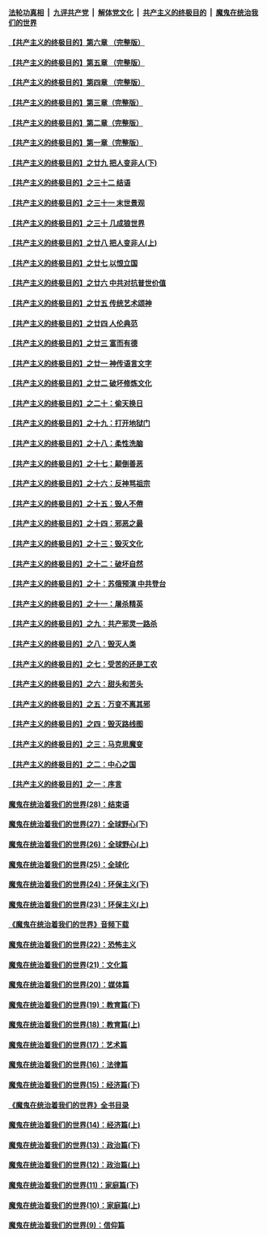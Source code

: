####  [法轮功真相](../../../../basic/blob/master/README.md?t=06030031) &nbsp;|&nbsp; [九评共产党](../../../../9ping.md/blob/master/README.md?t=06030031) &nbsp;|&nbsp; [解体党文化](../../../../jtdwh.md/blob/master/README.md?t=06030031)  &nbsp;|&nbsp; [共产主义的终极目的](../../../../gczydzjmd.md/blob/master/README.md?t=06030031) &nbsp;|&nbsp; [魔鬼在统治我们的世界](../../../../mgztzwmdsj.md/blob/master/README.md?t=06030031) 

#### [【共产主义的终极目的】第六章 （完整版）](../pages/nsc422/n11428913.md?t=06030031) 

#### [【共产主义的终极目的】第五章 （完整版）](../pages/nsc422/n11428912.md?t=06030031) 

#### [【共产主义的终极目的】第四章 （完整版）](../pages/nsc422/n11428907.md?t=06030031) 

#### [【共产主义的终极目的】第三章（完整版）](../pages/nsc422/n11428848.md?t=06030031) 

#### [【共产主义的终极目的】第二章（完整版）](../pages/nsc422/n11428831.md?t=06030031) 

#### [【共产主义的终极目的】第一章（完整版）](../pages/nsc422/n11417651.md?t=06030031) 

#### [【共产主义的终极目的】之廿九 把人变非人(下)](../pages/nsc422/n11344140.md?t=06030031) 

#### [【共产主义的终极目的】之三十二 结语](../pages/nsc422/n11360535.md?t=06030031) 

#### [【共产主义的终极目的】之三十一 末世景观](../pages/nsc422/n11351129.md?t=06030031) 

#### [【共产主义的终极目的】之三十 几成狼世界](../pages/nsc422/n11348280.md?t=06030031) 

#### [【共产主义的终极目的】之廿八 把人变非人(上)](../pages/nsc422/n11340492.md?t=06030031) 

#### [【共产主义的终极目的】之廿七 以恨立国](../pages/nsc422/n11336944.md?t=06030031) 

#### [【共产主义的终极目的】之廿六 中共对抗普世价值](../pages/nsc422/n11324785.md?t=06030031) 

#### [【共产主义的终极目的】之廿五 传统艺术颂神](../pages/nsc422/n11296396.md?t=06030031) 

#### [【共产主义的终极目的】之廿四 人伦典范](../pages/nsc422/n11296397.md?t=06030031) 

#### [【共产主义的终极目的】之廿三 富而有德](../pages/nsc422/n11283598.md?t=06030031) 

#### [【共产主义的终极目的】之廿一 神传语言文字](../pages/nsc422/n11263265.md?t=06030031) 

#### [【共产主义的终极目的】之廿二 破坏修炼文化](../pages/nsc422/n11245728.md?t=06030031) 

#### [【共产主义的终极目的】之二十：偷天换日](../pages/nsc422/n11238846.md?t=06030031) 

#### [【共产主义的终极目的】之十九：打开地狱门](../pages/nsc422/n11206376.md?t=06030031) 

#### [【共产主义的终极目的】之十八：柔性洗脑](../pages/nsc422/n11199994.md?t=06030031) 

#### [【共产主义的终极目的】之十七：颠倒善恶](../pages/nsc422/n11179782.md?t=06030031) 

#### [【共产主义的终极目的】之十六：反神骂祖宗](../pages/nsc422/n11166798.md?t=06030031) 

#### [【共产主义的终极目的】之十五：毁人不倦](../pages/nsc422/n11166792.md?t=06030031) 

#### [【共产主义的终极目的】之十四：邪恶之最](../pages/nsc422/n11150249.md?t=06030031) 

#### [【共产主义的终极目的】之十三：毁灭文化](../pages/nsc422/n11135227.md?t=06030031) 

#### [【共产主义的终极目的】之十二：破坏自然](../pages/nsc422/n11135214.md?t=06030031) 

#### [【共产主义的终极目的】之十：苏俄预演 中共登台](../pages/nsc422/n11118424.md?t=06030031) 

#### [【共产主义的终极目的】之十一：屠杀精英](../pages/nsc422/n11118442.md?t=06030031) 

#### [【共产主义的终极目的】之九：共产邪灵一路杀](../pages/nsc422/n11114139.md?t=06030031) 

#### [【共产主义的终极目的】之八：毁灭人类](../pages/nsc422/n11108503.md?t=06030031) 

#### [【共产主义的终极目的】之七：受苦的还是工农](../pages/nsc422/n11101809.md?t=06030031) 

#### [【共产主义的终极目的】之六：甜头和苦头](../pages/nsc422/n11096971.md?t=06030031) 

#### [【共产主义的终极目的】之五：万变不离其邪](../pages/nsc422/n11091285.md?t=06030031) 

#### [【共产主义的终极目的】之四：毁灭路线图](../pages/nsc422/n11086284.md?t=06030031) 

#### [【共产主义的终极目的】之三：马克思魔变](../pages/nsc422/n11061941.md?t=06030031) 

#### [【共产主义的终极目的】之二：中心之国](../pages/nsc422/n11047728.md?t=06030031) 

#### [【共产主义的终极目的】之一：序言](../pages/nsc422/n11086077.md?t=06030031) 

#### [魔鬼在统治着我们的世界(28)：结束语](../pages/nsc422/n10936246.md?t=06030031) 

#### [魔鬼在统治着我们的世界(27)：全球野心(下)](../pages/nsc422/n10928319.md?t=06030031) 

#### [魔鬼在统治着我们的世界(26)：全球野心(上)](../pages/nsc422/n10900318.md?t=06030031) 

#### [魔鬼在统治着我们的世界(25)：全球化](../pages/nsc422/n10788205.md?t=06030031) 

#### [魔鬼在统治着我们的世界(24)：环保主义(下)](../pages/nsc422/n10695307.md?t=06030031) 

#### [魔鬼在统治着我们的世界(23)：环保主义(上)](../pages/nsc422/n10688613.md?t=06030031) 

#### [《魔鬼在统治着我们的世界》音频下载](../pages/nsc422/n10635553.md?t=06030031) 

#### [魔鬼在统治着我们的世界(22)：恐怖主义](../pages/nsc422/n10614727.md?t=06030031) 

#### [魔鬼在统治着我们的世界(21)：文化篇](../pages/nsc422/n10597706.md?t=06030031) 

#### [魔鬼在统治着我们的世界(20)：媒体篇](../pages/nsc422/n10586579.md?t=06030031) 

#### [魔鬼在统治着我们的世界(19)：教育篇(下)](../pages/nsc422/n10564808.md?t=06030031) 

#### [魔鬼在统治着我们的世界(18)：教育篇(上)](../pages/nsc422/n10526970.md?t=06030031) 

#### [魔鬼在统治着我们的世界(17)：艺术篇](../pages/nsc422/n10499093.md?t=06030031) 

#### [魔鬼在统治着我们的世界(16)：法律篇](../pages/nsc422/n10485969.md?t=06030031) 

#### [魔鬼在统治着我们的世界(15)：经济篇(下)](../pages/nsc422/n10469975.md?t=06030031) 

#### [《魔鬼在统治着我们的世界》全书目录](../pages/nsc422/n10464261.md?t=06030031) 

#### [魔鬼在统治着我们的世界(14)：经济篇(上)](../pages/nsc422/n10457370.md?t=06030031) 

#### [魔鬼在统治着我们的世界(13)：政治篇(下)](../pages/nsc422/n10448270.md?t=06030031) 

#### [魔鬼在统治着我们的世界(12)：政治篇(上)](../pages/nsc422/n10444576.md?t=06030031) 

#### [魔鬼在统治着我们的世界(11)：家庭篇(下)](../pages/nsc422/n10440961.md?t=06030031) 

#### [魔鬼在统治着我们的世界(10)：家庭篇(上)](../pages/nsc422/n10435448.md?t=06030031) 

#### [魔鬼在统治着我们的世界(9)：信仰篇](../pages/nsc422/n10432159.md?t=06030031) 

